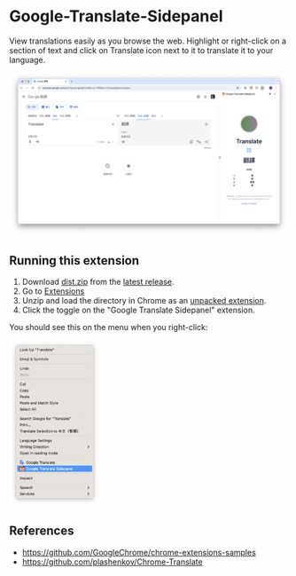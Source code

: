 # Google-Translate-Sidepanel
View translations easily as you browse the web. Highlight or right-click on a section of text and click on Translate icon next to it to translate it to your language. 

<img src="./docs/side-panel.png" alt="side-panel">

## Running this extension
1. Download [dist.zip](https://github.com/srleohung/Google-Translate-Sidepanel/releases/download/v0.1/dist.zip) from the [latest release](https://github.com/srleohung/Google-Translate-Sidepanel/releases/tag/v0.1).
2. Go to [Extensions](chrome://extensions/)
3. Unzip and load the directory in Chrome as an [unpacked extension](https://developer.chrome.com/docs/extensions/mv3/getstarted/development-basics/#load-unpacked).
4. Click the toggle on the "Google Translate Sidepanel" extension.

You should see this on the menu when you right-click:

<img src="./docs/context-menu.png" height="300"  alt="context-menu">

## References
- https://github.com/GoogleChrome/chrome-extensions-samples
- https://github.com/plashenkov/Chrome-Translate
